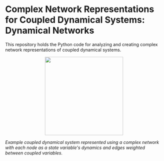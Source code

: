 # Complex Network Representations for Coupled Dynamical Systems: Dynamical Networks

This repository holds the Python code for analyzing and creating complex network representations of coupled dynamical systems.

<p align="center">
  <img src="sphinx/source/MS_network_gif.gif" width="250">
</p> <em>Example coupled dynamical system represented using a complex network with each node as a state variable's dynamics and edges weighted between coupled variables.</em>

